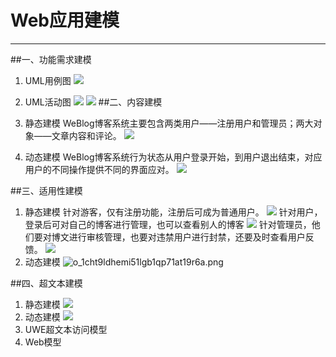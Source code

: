 ﻿# Web应用建模



---

##一、功能需求建模

 1. UML用例图
 ![][1]
 2. UML活动图
![][2]
![][3]
##二、内容建模

 1. 静态建模
 WeBlog博客系统主要包含两类用户——注册用户和管理员；两大对象——文章内容和评论。
 ![][4]
 2. 动态建模
   WeBlog博客系统行为状态从用户登录开始，到用户退出结束，对应用户的不同操作提供不同的界面应对。
 ![][5]

##三、适用性建模

 1. 静态建模
 针对游客，仅有注册功能，注册后可成为普通用户。
![][6]
针对用户，登录后可对自己的博客进行管理，也可以查看别人的博客
![][7]
针对管理员，他们要对博文进行审核管理，也要对违禁用户进行封禁，还要及时查看用户反馈。
![][8]
 2. 动态建模
 ![o_1cht9ldhemi51lgb1qp71at19r6a.png](http://odiyqfo1k.bkt.clouddn.com/o_1cht9ldhemi51lgb1qp71at19r6a.png)

##四、超文本建模

 1. 静态建模
 ![][9]
 2. 动态建模
 ![][10]
 3. UWE超文本访问模型
 4. Web模型


  [1]: http://odiyqfo1k.bkt.clouddn.com/o_1cht9hhor7rk1vp01n31jjt1048a.png
  [2]: http://odiyqfo1k.bkt.clouddn.com/o_1cht9fgr917en9a21eaea5hfdpa.png
  [3]: http://odiyqfo1k.bkt.clouddn.com/o_1cht9gu7tk9b8ts1u5n8c21m3qa.png
  [4]: http://odiyqfo1k.bkt.clouddn.com/o_1cht9ic14a881mfntpt1mltlv7a.png
  [5]: http://odiyqfo1k.bkt.clouddn.com/o_1cht9j98012lb1j6q15t74s2cjga.png
  [6]: http://odiyqfo1k.bkt.clouddn.com/o_1cht9jsq61refml21hp411te1sn0a.png
  [7]: http://odiyqfo1k.bkt.clouddn.com/o_1cht9k9h7159p1tb9falvub1jq3a.png
  [8]: http://odiyqfo1k.bkt.clouddn.com/o_1cht9kmau4i01c4gdp2h7c1pf3a.png
  [9]: http://odiyqfo1k.bkt.clouddn.com/o_1cht9d1me14of1p9ctst1n5uda9a.png
  [10]: http://odiyqfo1k.bkt.clouddn.com/o_1cht998g91da0rs01qj91t8i1s1qa.png